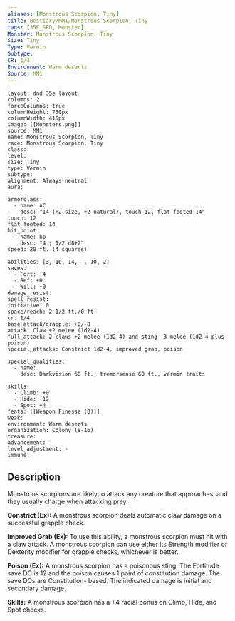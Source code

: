 ```yaml
---
aliases: [Monstrous Scorpion, Tiny]
title: Bestiary/MM1/Monstrous Scorpion, Tiny
tags: [35E_SRD, Monster]
Monster: Monstrous Scorpion, Tiny
Size: Tiny
Type: Vermin
Subtype: 
CR: 1/4
Environnent: Warm deserts
Source: MM1
---
```


```statblock
layout: dnd 35e layout
columns: 2
forceColumns: true
columnHeight: 750px
columnWidth: 415px
image: [[Monsters.png]]
source: MM1
name: Monstrous Scorpion, Tiny
race: Monstrous Scorpion, Tiny
class: 
level: 
size: Tiny
type: Vermin
subtype: 
alignment: Always neutral
aura: 

armorclass:
  - name: AC
    desc: "14 (+2 size, +2 natural), touch 12, flat-footed 14"
touch: 12
flat_footed: 14
hit_point:
  - name: hp
    desc: "4 ; 1/2 d8+2"
speed: 20 ft. (4 squares)

abilities: [3, 10, 14, -, 10, 2]
saves:
  - Fort: +4
  - Ref: +0
  - Will: +0
damage_resist: 
spell_resist: 
initiative: 0
space/reach: 2-1/2 ft./0 ft.
cr: 1/4
base_attack/grapple: +0/-8
attack: Claw +2 melee (1d2-4)
full_attack: 2 claws +2 melee (1d2-4) and sting -3 melee (1d2-4 plus poison)
special_attacks: Constrict 1d2-4, improved grab, poison

special_qualities:
  - name: 
    desc: Darkvision 60 ft., tremorsense 60 ft., vermin traits

skills:
  - Climb: +0
  - Hide: +12
  - Spot: +4
feats: [[Weapon Finesse (B)]]
weak: 
environment: Warm deserts
organization: Colony (8-16)
treasure: 
advancement: -
level_adjustment: -
immune: 
```

## Description

<p>Monstrous scorpions are likely to attack any creature that approaches, and they usually charge when attacking prey.</p>
<p>
            <b>Constrict (Ex):</b> A monstrous scorpion deals automatic claw damage on a successful grapple check.</p>
<p>
            <b>Improved Grab (Ex):</b> To use this ability, a monstrous scorpion must hit with a claw attack. A monstrous scorpion can use either its Strength modifier or Dexterity modifier for grapple checks, whichever is better.</p>
<p>
            <b>Poison (Ex):</b> A monstrous scorpion has a poisonous sting. The Fortitude save DC is 12 and the poison causes 1 point of constitution damage. The save DCs are Constitution- based. The indicated damage is initial and secondary damage.</p>
<p>
            <b>Skills:</b> A monstrous scorpion has a +4 racial bonus on Climb, Hide, and Spot checks.</p>